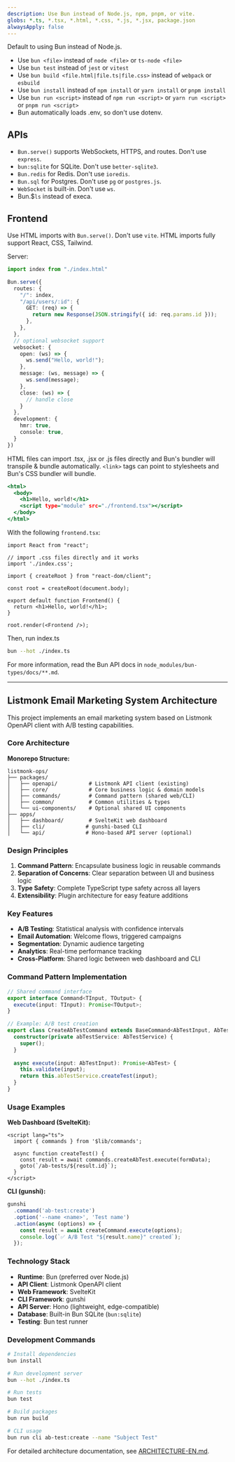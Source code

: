 ```yaml
---
description: Use Bun instead of Node.js, npm, pnpm, or vite.
globs: *.ts, *.tsx, *.html, *.css, *.js, *.jsx, package.json
alwaysApply: false
---
```


Default to using Bun instead of Node.js.

- Use `bun <file>` instead of `node <file>` or `ts-node <file>`
- Use `bun test` instead of `jest` or `vitest`
- Use `bun build <file.html|file.ts|file.css>` instead of `webpack` or `esbuild`
- Use `bun install` instead of `npm install` or `yarn install` or `pnpm install`
- Use `bun run <script>` instead of `npm run <script>` or `yarn run <script>` or `pnpm run <script>`
- Bun automatically loads .env, so don't use dotenv.

## APIs

- `Bun.serve()` supports WebSockets, HTTPS, and routes. Don't use `express`.
- `bun:sqlite` for SQLite. Don't use `better-sqlite3`.
- `Bun.redis` for Redis. Don't use `ioredis`.
- `Bun.sql` for Postgres. Don't use `pg` or `postgres.js`.
- `WebSocket` is built-in. Don't use `ws`.
- Bun.$`ls` instead of execa.

## Frontend

Use HTML imports with `Bun.serve()`. Don't use `vite`. HTML imports fully support React, CSS, Tailwind.

Server:

```ts#index.ts
import index from "./index.html"

Bun.serve({
  routes: {
    "/": index,
    "/api/users/:id": {
      GET: (req) => {
        return new Response(JSON.stringify({ id: req.params.id }));
      },
    },
  },
  // optional websocket support
  websocket: {
    open: (ws) => {
      ws.send("Hello, world!");
    },
    message: (ws, message) => {
      ws.send(message);
    },
    close: (ws) => {
      // handle close
    }
  },
  development: {
    hmr: true,
    console: true,
  }
})
```

HTML files can import .tsx, .jsx or .js files directly and Bun's bundler will transpile & bundle automatically. `<link>` tags can point to stylesheets and Bun's CSS bundler will bundle.

```html#index.html
<html>
  <body>
    <h1>Hello, world!</h1>
    <script type="module" src="./frontend.tsx"></script>
  </body>
</html>
```

With the following `frontend.tsx`:

```tsx#frontend.tsx
import React from "react";

// import .css files directly and it works
import './index.css';

import { createRoot } from "react-dom/client";

const root = createRoot(document.body);

export default function Frontend() {
  return <h1>Hello, world!</h1>;
}

root.render(<Frontend />);
```

Then, run index.ts

```sh
bun --hot ./index.ts
```

For more information, read the Bun API docs in `node_modules/bun-types/docs/**.md`.

---

## Listmonk Email Marketing System Architecture

This project implements an email marketing system based on Listmonk OpenAPI client with A/B testing capabilities.

### Core Architecture

**Monorepo Structure:**

```text
listmonk-ops/
├── packages/
│   ├── openapi/          # Listmonk API client (existing)
│   ├── core/             # Core business logic & domain models
│   ├── commands/         # Command pattern (shared web/CLI)
│   ├── common/           # Common utilities & types
│   └── ui-components/    # Optional shared UI components
├── apps/
│   ├── dashboard/        # SvelteKit web dashboard
│   ├── cli/             # gunshi-based CLI
│   └── api/             # Hono-based API server (optional)
```

### Design Principles

1. **Command Pattern**: Encapsulate business logic in reusable commands
2. **Separation of Concerns**: Clear separation between UI and business logic
3. **Type Safety**: Complete TypeScript type safety across all layers
4. **Extensibility**: Plugin architecture for easy feature additions

### Key Features

- **A/B Testing**: Statistical analysis with confidence intervals
- **Email Automation**: Welcome flows, triggered campaigns
- **Segmentation**: Dynamic audience targeting
- **Analytics**: Real-time performance tracking
- **Cross-Platform**: Shared logic between web dashboard and CLI

### Command Pattern Implementation

```typescript
// Shared command interface
export interface Command<TInput, TOutput> {
  execute(input: TInput): Promise<TOutput>;
}

// Example: A/B test creation
export class CreateAbTestCommand extends BaseCommand<AbTestInput, AbTest> {
  constructor(private abTestService: AbTestService) {
    super();
  }
  
  async execute(input: AbTestInput): Promise<AbTest> {
    this.validate(input);
    return this.abTestService.createTest(input);
  }
}
```

### Usage Examples

**Web Dashboard (SvelteKit):**

```svelte
<script lang="ts">
  import { commands } from '$lib/commands';
  
  async function createTest() {
    const result = await commands.createAbTest.execute(formData);
    goto(`/ab-tests/${result.id}`);
  }
</script>
```

**CLI (gunshi):**

```typescript
gunshi
  .command('ab-test:create')
  .option('--name <name>', 'Test name')
  .action(async (options) => {
    const result = await createCommand.execute(options);
    console.log(`✅ A/B Test "${result.name}" created`);
  });
```

### Technology Stack

- **Runtime**: Bun (preferred over Node.js)
- **API Client**: Listmonk OpenAPI client
- **Web Framework**: SvelteKit
- **CLI Framework**: gunshi
- **API Server**: Hono (lightweight, edge-compatible)
- **Database**: Built-in Bun SQLite (`bun:sqlite`)
- **Testing**: Bun test runner

### Development Commands

```bash
# Install dependencies
bun install

# Run development server
bun --hot ./index.ts

# Run tests
bun test

# Build packages
bun run build

# CLI usage
bun run cli ab-test:create --name "Subject Test"
```

For detailed architecture documentation, see [ARCHITECTURE-EN.md](./ARCHITECTURE-EN.md).
